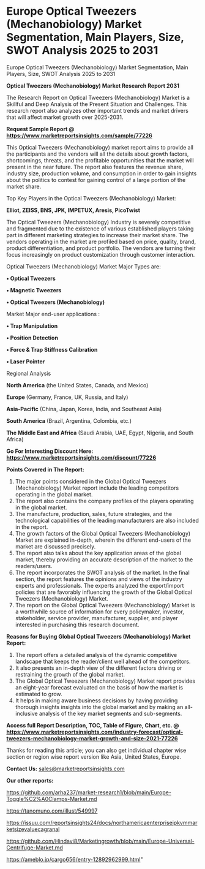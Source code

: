 # Europe Optical Tweezers (Mechanobiology) Market Segmentation, Main Players, Size, SWOT Analysis 2025 to 2031
 Europe Optical Tweezers (Mechanobiology) Market Segmentation, Main Players, Size, SWOT Analysis 2025 to 2031

<strong>Optical Tweezers (Mechanobiology) Market Research Report 2031</strong>

The Research Report on Optical Tweezers (Mechanobiology) Market is a Skillful and Deep Analysis of the Present Situation and Challenges. This research report also analyzes other important trends and market drivers that will affect market growth over 2025-2031.

<strong>Request Sample Report @ <a href=https://www.marketreportsinsights.com/sample/77226>https://www.marketreportsinsights.com/sample/77226</a></strong>

This Optical Tweezers (Mechanobiology) market report aims to provide all the participants and the vendors will all the details about growth factors, shortcomings, threats, and the profitable opportunities that the market will present in the near future. The report also features the revenue share, industry size, production volume, and consumption in order to gain insights about the politics to contest for gaining control of a large portion of the market share.

Top Key Players in the Optical Tweezers (Mechanobiology) Market:

<strong>Elliot, ZEISS, BNS, JPK, IMPETUX, Aresis, PicoTwist</strong>

The Optical Tweezers (Mechanobiology) Industry is severely competitive and fragmented due to the existence of various established players taking part in different marketing strategies to increase their market share. The vendors operating in the market are profiled based on price, quality, brand, product differentiation, and product portfolio. The vendors are turning their focus increasingly on product customization through customer interaction.

Optical Tweezers (Mechanobiology) Market Major Types are:

<strong>• Optical Tweezers

• Magnetic Tweezers

• Optical Tweezers (Mechanobiology)</strong>

Market Major end-user applications :

<strong>• Trap Manipulation

• Position Detection

• Force & Trap Stiffness Calibration

• Laser Pointer</strong>

Regional Analysis

</u><strong><b>North America</b></strong> (the United States, Canada, and Mexico)

<strong><b>Europe </b></strong>(Germany, France, UK, Russia, and Italy)

<strong><b>Asia-Pacific</b></strong> (China, Japan, Korea, India, and Southeast Asia)

<strong><b>South America</b></strong> (Brazil, Argentina, Colombia, etc.)

<strong><b>The Middle East and Africa</b></strong> (Saudi Arabia, UAE, Egypt, Nigeria, and South Africa)

<strong>Go For Interesting Discount Here: <a href=https://www.marketreportsinsights.com/discount/77226>https://www.marketreportsinsights.com/discount/77226</a></strong>

<strong>Points Covered in The Report:</strong>
<ol>
  <li>The major points considered in the Global Optical Tweezers (Mechanobiology) Market report include the leading competitors operating in the global market.</li>
  <li>The report also contains the company profiles of the players operating in the global market.</li>
  <li>The manufacture, production, sales, future strategies, and the technological capabilities of the leading manufacturers are also included in the report.</li>
  <li>The growth factors of the Global Optical Tweezers (Mechanobiology) Market are explained in-depth, wherein the different end-users of the market are discussed precisely.</li>
  <li>The report also talks about the key application areas of the global market, thereby providing an accurate description of the market to the readers/users.</li>
  <li>The report incorporates the SWOT analysis of the market. In the final section, the report features the opinions and views of the industry experts and professionals. The experts analyzed the export/import policies that are favorably influencing the growth of the Global Optical Tweezers (Mechanobiology) Market.</li>
  <li>The report on the Global Optical Tweezers (Mechanobiology) Market is a worthwhile source of information for every policymaker, investor, stakeholder, service provider, manufacturer, supplier, and player interested in purchasing this research document.</li>
</ol>
<strong>Reasons for Buying Global Optical Tweezers (Mechanobiology) Market Report:</strong>

<ol>
  <li>The report offers a detailed analysis of the dynamic competitive landscape that keeps the reader/client well ahead of the competitors.</li>
  <li>It also presents an in-depth view of the different factors driving or restraining the growth of the global market.</li>
  <li>The Global Optical Tweezers (Mechanobiology) Market report provides an eight-year forecast evaluated on the basis of how the market is estimated to grow.</li>
  <li>It helps in making aware business decisions by having providing thorough insights insights into the global market and by making an all-inclusive analysis of the key market segments and sub-segments.</li>
</ol>
<strong>Access full Report Description, TOC, Table of Figure, Chart, etc. @ <a href=https://www.marketreportsinsights.com/industry-forecast/optical-tweezers-mechanobiology-market-growth-and-size-2021-77226>https://www.marketreportsinsights.com/industry-forecast/optical-tweezers-mechanobiology-market-growth-and-size-2021-77226</a></strong>


Thanks for reading this article; you can also get individual chapter wise section or region wise report version like Asia, United States, Europe.

<strong>Contact Us:</strong>
sales@marketreportsinsights.com

<strong>Our other reports:</strong>

<a href=https://github.com/arha237/market-research1/blob/main/Europe-Toggle%C2%A0Clamps-Market.md>https://github.com/arha237/market-research1/blob/main/Europe-Toggle%C2%A0Clamps-Market.md</a>

<a href=https://tanomuno.com/illust/549997>https://tanomuno.com/illust/549997</a>

<a href=https://issuu.com/reportsinsights24/docs/northamericaenterpriseipkvmmarketsizevaluecagranal>https://issuu.com/reportsinsights24/docs/northamericaenterpriseipkvmmarketsizevaluecagranal</a>

<a href=https://github.com/Hindavi8/Marketingrowth/blob/main/Europe-Universal-Centrifuge-Market.md>https://github.com/Hindavi8/Marketingrowth/blob/main/Europe-Universal-Centrifuge-Market.md</a>

<a href=https://ameblo.jp/cargo656/entry-12892962999.html>https://ameblo.jp/cargo656/entry-12892962999.html</a>"
